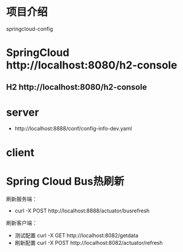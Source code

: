 # 项目介绍
springcloud-config

# SpringCloud http://localhost:8080/h2-console

## H2 http://localhost:8080/h2-console

# server
- http://localhost:8888/conf/config-info-dev.yaml

# client

# Spring Cloud Bus热刷新

刷新服务端：
- curl -X POST http://localhost:8888/actuator/busrefresh

刷新客户端：
- 测试配置 curl -X GET http://localhost:8082/getdata
- 刷新配置 curl -X POST  http://localhost:8082/actuator/refresh